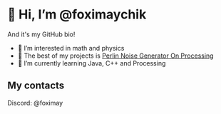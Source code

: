 # 👋 Hi, I’m @foximaychik
And it's my GitHub bio!

- 👀 I’m interested in math and physics
- 🔮 The best of my projects is [Perlin Noise Generator On Processing](https://github.com/foximaychik/noise_generator) 
- 🌱 I’m currently learning Java, C++ and Processing

## My contacts

Discord: @foximay
